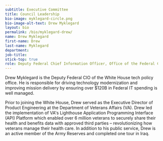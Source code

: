 ```yaml
---
subtitle: Executive Committee
title: Council Leadership
bio-image: myklegard-circle.png
bio-image-alt-text: Drew Myklegard
layout: bio
permalink: /bio/myklegard-drew/
name: Drew Myklegard
first-name: Drew
last-name: Myklegard
department: 
job-title: 
stick-top: true
role: Deputy Federal Chief Information Officer, Office of the Federal Chief Information Officer (OFCIO), Office of Management and Budget
---
```


Drew Myklegard is the Deputy Federal CIO of the White House tech policy office. He is responsible for driving technology modernization and improving mission delivery by ensuring over $120B in Federal IT spending is well managed.

Prior to joining the White House, Drew served as the Executive Director of Product Engineering at the Department of Veterans Affairs (VA). Drew led the implementation of VA's Lighthouse Application Programming Interface (API) Platform which enabled over 6 million veterans to securely share their health and benefits data with approved third parties – revolutionizing how veterans manage their health care. In addition to his public service, Drew is an active member of the Army Reserves and completed one tour in Iraq.